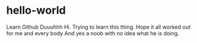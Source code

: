 # hello-world
Learn Github Duuuhhh
Hi. Trying to learn this thing. Hope it all worked out for me and every body
And yes a noob with no idea what he is doing.
